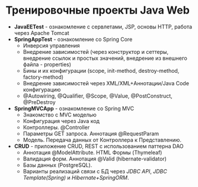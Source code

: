 # Тренировочные проекты Java Web
* __JavaEETest__ - ознакомление с сервлетами, JSP, основы HTTP, работа через Apache Tomcat
* __SpringAppTest__ - ознакомление со Spring Core
  - Инверсия управления
  - Внедрение зависимостей (через конструктор и сеттеры, внедрение ссылок и простых значений, внедрение из внешнего файла - properties)
  - Бины и их конфигурации (scope, init-method, destroy-method, factory-method)
  - Внедрение зависимостей через XML/XML+Аннотации/Java Code конфигурацию
  - @Autowiring, @Qualifier, @Scope, @Value, @PostConstruct, @PreDestroy
* __SpringMVCApp__ - ознакомление со Spring MVC
  - Знакомство с MVC моделью
  - Конфигурация через Java код
  - Контроллеры. @Controller
  - Параметры GET запроса. Аннотация @RequestParam
  - Модель. Передача данных от Контроллера к Представлению.
* __CRUD__ - приложение CRUD, REST с использованием паттерна DAO
  - Аннотация @ModelAttribute. HTML Формы (Thymeleaf)
  - Валидация форм. Аннотация @Valid (hibernate-validator)
  - Базы данных (PostgreSQL).
  - Варианты реализаций связи с БД через *JDBC API*, *JDBC Template(Spring)* и *Hibernate+SpringORM*. 